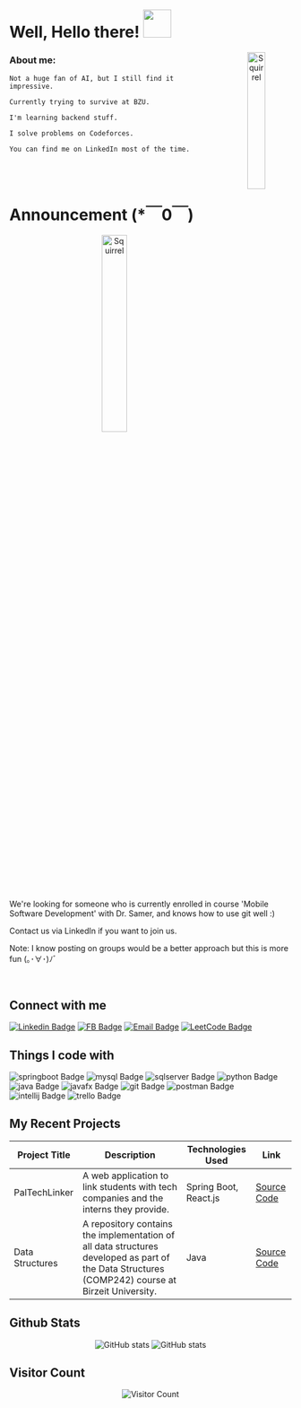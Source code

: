 <h1>Well, Hello there!  <img src="https://github.com/user-attachments/assets/c3d62d43-60a6-4d74-95c4-8eaaacb34f08" width="50px"></h1>

<a target="_blank" align="center">
    <img align="right" top="100" alt="Squirrel" src="https://github.com/user-attachments/assets/51e7ec85-36ba-4054-8c44-d18ab059b353"
        style="width: 25%; height: auto; max-width: 250px; min-width: 100px;">
</a>

### About me:

    Not a huge fan of AI, but I still find it impressive.
    
    Currently trying to survive at BZU.
    
    I'm learning backend stuff.
    
    I solve problems on Codeforces.
    
    You can find me on LinkedIn most of the time.

<br>
<br>

# Announcement (*￣0￣)

<p align="center">
    <img alt="Squirrel" src="https://github.com/user-attachments/assets/ac1854ff-2060-4d63-9a51-b7a81cac0c3a"
        style="width: 30%; height: auto; max-width: 250px; min-width: 100px;">
</p>

We're looking for someone who is currently enrolled in course 'Mobile Software Development' with Dr. Samer, and knows how to use git well :)

Contact us via LinkedIn if you want to join us.

Note: I know posting on groups would be a better approach but this is more fun (｡･∀･)ﾉﾞ

<br>

## Connect with me
[![Linkedin Badge](https://img.shields.io/badge/LINKEDIN-0077B5?style=for-the-badge&logo=linkedin)](https://www.linkedin.com/in/mays-al-reem-hroub/)
[![FB Badge](https://img.shields.io/badge/FACEBOOK-1877F2?style=for-the-badge&logo=facebook)](https://www.facebook.com/alreem.mays.4)
[![Email Badge](https://img.shields.io/badge/EMAIL-wheat?style=for-the-badge&logo=gmail)](hroubmays@gmail.com)
[![LeetCode Badge](https://img.shields.io/badge/LEETCODE-black?style=for-the-badge&logo=leetcode)](https://leetcode.com/u/Mays_Alreem/)
<!-- [![Datacamp Badge](https://img.shields.io/badge/%20%20DataCamp-03EF62?style=for-the-badge&logo=datacamp&logoColor=white)](https://www.datacamp.com/portfolio/reemays)
[![Discord Badge](https://img.shields.io/badge/DISCORD-7289DA?style=for-the-badge&logo=discord)](https://discord.com/users/866886726055100469) -->


## Things I code with
![springboot Badge](https://img.shields.io/badge/Spring_Boot-6DB33F?style=for-the-badge&logo=spring%20boot&logoColor=white)
![mysql Badge](https://img.shields.io/badge/MySQL-4479A1?style=for-the-badge&logo=mysql&logoColor=white)
![sqlserver Badge](https://img.shields.io/badge/SQLServer-4169E1?style=for-the-badge)
![python Badge](https://img.shields.io/badge/Python-3776AB?style=for-the-badge&logo=python&logoColor=white)
![java Badge](https://img.shields.io/badge/Java-007396?style=for-the-badge&logo=oracle&logoColor=white)
![javafx Badge](https://img.shields.io/badge/JavaFX-041E42?style=for-the-badge&logo=oracle&logoColor=white)
![git Badge](https://img.shields.io/badge/Git-F05032?style=for-the-badge&logo=git&logoColor=white)
![postman Badge](https://img.shields.io/badge/Postman-FF6C37?style=for-the-badge&logo=postman&logoColor=white)
![intellij Badge](https://img.shields.io/badge/%20%20IntelliJ-black?style=for-the-badge&logo=intellijidea&logoColor=white)
![trello Badge](https://img.shields.io/badge/Trello-0052CC?style=for-the-badge&logo=trello&logoColor=white)

<!-- ![spring Badge](https://img.shields.io/badge/Spring-green?style=flat-square&logo=spring&color=white) -->
<!-- ![junit Badge](https://img.shields.io/badge/JUnit-25A162?style=for-the-badge&logo=junit5&logoColor=white) -->

## My Recent Projects

| Project Title    | Description                                         | Technologies Used             | Link                                  |
|-------------------|-----------------------------------------------------|-------------------------------|---------------------------------------|
| PalTechLinker | A web application to link students with tech companies and the interns they provide. | Spring Boot, React.js | [Source Code](https://github.com/Lojain-Abdalrazaq/GSG-MRDT-Training-Project-PalTechLinker) |
| Data Structures   | A repository contains the implementation of all data structures developed as part of the Data Structures (COMP242) course at Birzeit University. | Java | [Source Code](https://github.com/MaysHroub/data-structures) |



## Github Stats
<p align="center">
    <img src="https://github-readme-stats.vercel.app/api?username=MaysHroub&show_icons=true&theme=gotham" alt="GitHub stats">
    <img src="https://streak-stats.demolab.com?user=MaysHroub&theme=gotham&card_width=470" alt="GitHub stats">
</p>

<!--![Anurag's GitHub stats](https://github-readme-stats.vercel.app/api?username=MaysHroub&show_icons=true&theme=gotham)
[![GitHub Streak](https://streak-stats.demolab.com?user=MaysHroub&theme=gotham&card_width=470)](https://git.io/streak-stats)-->


## Visitor Count
<p align="center">
    <img src="https://profile-counter.glitch.me/MaysHroub/count.svg" alt="Visitor Count">
</p>






